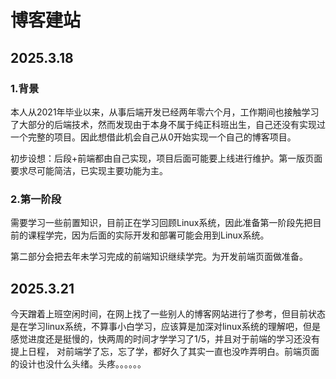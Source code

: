 # 博客建站

## 2025.3.18

### 1.背景

本人从2021年毕业以来，从事后端开发已经两年零六个月，工作期间也接触学习了大部分的后端技术，然而发现由于本身不属于纯正科班出生，自己还没有实现过一个完整的项目。因此想借此机会自己从0开始实现一个自己的博客项目。

初步设想：后段+前端都由自己实现，项目后面可能要上线进行维护。第一版页面要求尽可能简洁，已实现主要功能为主。

### 2.第一阶段

需要学习一些前置知识，目前正在学习回顾Linux系统，因此准备第一阶段先把目前的课程学完，因为后面的实际开发和部署可能会用到Linux系统。

第二部分会把去年未学习完成的前端知识继续学完。为开发前端页面做准备。

## 2025.3.21

今天蹭着上班空闲时间，在网上找了一些别人的博客网站进行了参考，但目前状态是在学习linux系统，不算事小白学习，应该算是加深对linux系统的理解吧，但是感觉进度还是挺慢的，快两周的时间才学学习了1/5，并且对于前端的学习还没有提上日程，
对前端学了忘，忘了学，都好久了其实一直也没咋弄明白。前端页面的设计也没什么头绪。头疼。。。。。。

